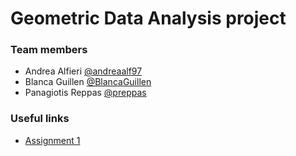 # Geometric Data Analysis project

### Team members
* Andrea Alfieri [@andreaalf97](https://github.com/andreaalf97/)
* Blanca Guillen [@BlancaGuillen](https://github.com/BlancaGuillen/)
* Panagiotis Reppas [@preppas](https://github.com/preppas)

### Useful links
* [Assignment 1](assignment1.pdf)
